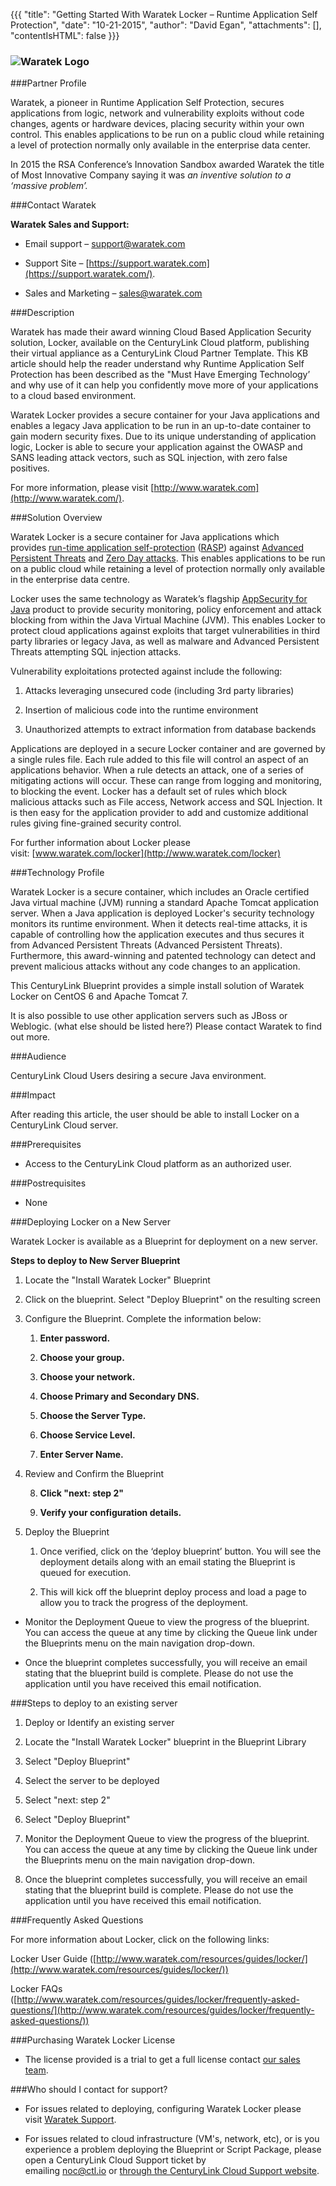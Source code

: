 {{{ 
  "title": "Getting Started With Waratek Locker – Runtime Application Self Protection", 
  "date": "10-21-2015", 
  "author": "David Egan", 
  "attachments": [], 
  "contentIsHTML": false
}}}

### ![Waratek Logo](http://cdn.aws.waratek.com/wp-content/themes/waratek/images/logo.png)

###Partner Profile

Waratek, a pioneer in Runtime Application Self Protection, secures applications from logic, network and vulnerability exploits without code changes, agents or hardware devices, placing security within your own control. This enables applications to be run on a public cloud while retaining a level of protection normally only available in the enterprise data center.

In 2015 the RSA Conference’s Innovation Sandbox awarded Waratek the title of Most Innovative Company saying it was *an inventive solution to a ‘massive problem’.*

###Contact Waratek

**Waratek Sales and Support:**

* Email support – [support@waratek.com](mailto:support@waratek.com)

* Support Site – [https://support.waratek.com](https://support.waratek.com/). 

* Sales and Marketing – [sales@waratek.com](mailto:sales@waratek.com)

###Description

Waratek has made their award winning Cloud Based Application Security solution, Locker, available on the CenturyLink Cloud platform, publishing their virtual appliance as a CenturyLink Cloud Partner Template. This KB article should help the reader understand why Runtime Application Self Protection has been described as the "Must Have Emerging Technology’ and why use of it can help you confidently move more of your applications to a cloud based environment.

Waratek Locker provides a secure container for your Java applications and enables a legacy Java application to be run in an up-to-date container to gain modern security fixes. Due to its unique understanding of application logic, Locker is able to secure your application against the OWASP and SANS leading attack vectors, such as SQL injection, with zero false positives.

For more information, please visit [http://www.waratek.com](http://www.waratek.com/). 

###Solution Overview

Waratek Locker is a secure container for Java applications which provides [run-time application self-protection](http://www.waratek.com/runtime-application-self-protection/) ([RASP](http://www.waratek.com/runtime-application-self-protection/)) against [Advanced Persistent Threats](http://www.waratek.com/solutions/threat-forensics/) and [Zero Day attacks](http://www.waratek.com/solutions/zero-day-malware/). This enables applications to be run on a public cloud while retaining a level of protection normally only available in the enterprise data centre.

Locker uses the same technology as Waratek’s flagship [AppSecurity for Java](http://www.waratek.com/products/appsecurity-for-java/) product to provide security monitoring, policy enforcement and attack blocking from within the Java Virtual Machine (JVM). This enables Locker to protect cloud applications against exploits that target vulnerabilities in third party libraries or legacy Java, as well as malware and Advanced Persistent Threats attempting SQL injection attacks.

Vulnerability exploitations protected against include the following:

1. Attacks leveraging unsecured code (including 3rd party libraries)

2. Insertion of malicious code into the runtime environment

3. Unauthorized attempts to extract information from database backends

Applications are deployed in a secure Locker container and are governed by a single rules file. Each rule added to this file will control an aspect of an applications behavior. When a rule detects an attack, one of a series of mitigating actions will occur. These can range from logging and monitoring, to blocking the event. Locker has a default set of rules which block malicious attacks such as File access, Network access and SQL Injection. It is then easy for the application provider to add and customize additional rules giving fine-grained security control.

For further information about Locker please visit: [www.waratek.com/locker](http://www.waratek.com/locker)

###Technology Profile

Waratek Locker is a secure container, which includes an Oracle certified Java virtual machine (JVM) running a standard Apache Tomcat application server. When a Java application is deployed Locker's security technology monitors its runtime environment. When it detects real-time attacks, it is capable of controlling how the application executes and thus secures it from Advanced Persistent Threats (Advanced Persistent Threats). Furthermore, this award-winning and patented technology can detect and prevent malicious attacks without any code changes to an application. 

This CenturyLink Blueprint provides a simple install solution of Waratek Locker on CentOS 6 and Apache Tomcat 7.

It is also possible to use other application servers such as JBoss or Weblogic. (what else should be listed here?) Please contact Waratek to find out more. 

###Audience

CenturyLink Cloud Users desiring a secure Java environment.

###Impact

After reading this article, the user should be able to install Locker on a CenturyLink Cloud server.

###Prerequisites

* Access to the CenturyLink Cloud platform as an authorized user.

###Postrequisites

* None

###Deploying Locker on a New Server

Waratek Locker is available as a Blueprint for deployment on a new server.

**Steps to deploy to New Server Blueprint**

1. Locate the "Install Waratek Locker" Blueprint

2. Click on the blueprint. Select "Deploy Blueprint" on the resulting screen

3. Configure the Blueprint. Complete the information below:

    1. **Enter password.**

    2. **Choose your group.**

    3. **Choose your network.**

    4. **Choose Primary and Secondary DNS.**

    5. **Choose the Server Type.**

    6. **Choose Service Level.**

    7. **Enter Server Name.**

4. Review and Confirm the Blueprint

    8. **Click "next: step 2"**

    9. **Verify your configuration details.**

5. Deploy the Blueprint

    1. Once verified, click on the ‘deploy blueprint’ button. You will see the deployment details along with an email stating the Blueprint is queued for execution.

    2. This will kick off the blueprint deploy process and load a page to allow you to track the progress of the deployment.

* Monitor the Deployment Queue to view the progress of the blueprint. You can access the queue at any time by clicking the Queue link under the Blueprints menu on the main navigation drop-down.

* Once the blueprint completes successfully, you will receive an email stating that the blueprint build is complete. Please do not use the application until you have received this email notification.

###Steps to deploy to an existing server

1. Deploy or Identify an existing server

2. Locate the "Install Waratek Locker" blueprint in the Blueprint Library

3. Select "Deploy Blueprint"

4. Select the server to be deployed

5. Select "next: step 2"

6. Select "Deploy Blueprint"

7. Monitor the Deployment Queue to view the progress of the blueprint. You can access the queue at any time by clicking the Queue link under the Blueprints menu on the main navigation drop-down.

8. Once the blueprint completes successfully, you will receive an email stating that the blueprint build is complete. Please do not use the application until you have received this email notification.

###Frequently Asked Questions

For more information about Locker, click on the following links: 

Locker User Guide ([http://www.waratek.com/resources/guides/locker/](http://www.waratek.com/resources/guides/locker/)) 

Locker FAQs ([http://www.waratek.com/resources/guides/locker/frequently-asked-questions/](http://www.waratek.com/resources/guides/locker/frequently-asked-questions/)) 

###Purchasing Waratek Locker License

* The license provided is a trial to get a full license contact [our sales team](mailto:sales@waratek.com).

###Who should I contact for support?

* For issues related to deploying, configuring Waratek Locker please visit [Waratek Support](https://support.waratek.com/).

* For issues related to cloud infrastructure (VM's, network, etc), or is you experience a problem deploying the Blueprint or Script Package, please open a CenturyLink Cloud Support ticket by emailing [noc@ctl.io](mailto:noc@ctl.io) or [through the CenturyLink Cloud Support website](https://t3n.zendesk.com/tickets/new).
